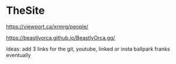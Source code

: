 # TheSite

https://viewport.ca/xrmrg/people/

https://beastlyorca.github.io/BeastlyOrca.gg/


Ideas: 
add 3 links for the git, youtube, linked or insta
ballpark franks eventually
